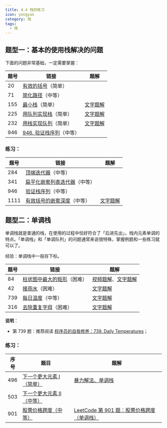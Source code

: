 ```yaml
---
title: 4.4 栈的练习
icon: yongyan
category: 栈
tags:
  - 栈
---
```


## 题型一：基本的使用栈解决的问题

下面的问题非常基础，一定需要掌握：

| 题号 | 链接                                                         | 题解                                                         |
| ---- | ------------------------------------------------------------ | ------------------------------------------------------------ |
| 20   | [有效的括号](https://leetcode-cn.com/problems/valid-parentheses)（简单） |                                                              |
| 71   | [简化路径](https://leetcode-cn.com/problems/simplify-path)（中等） |                                                              |
| 155  | [最小栈](https://leetcode-cn.com/problems/min-stack)（简单） | [文字题解](https://leetcode-cn.com/problems/min-stack/solution/shi-yong-fu-zhu-zhan-tong-bu-he-bu-tong-bu-python-/) |
| 225  | [用队列实现栈](https://leetcode-cn.com/problems/implement-stack-using-queues/)（简单） | [文字题解](https://leetcode-cn.com/problems/implement-stack-using-queues/solution/peek-he-pop-shi-yi-ci-jiang-dui-shou-yuan-su-chu-d/) |
| 232  | [用栈实现队列](https://leetcode-cn.com/problems/implement-queue-using-stacks)（简单） | [文字题解](https://leetcode-cn.com/problems/implement-queue-using-stacks/solution/shi-yong-liang-ge-zhan-yi-ge-zhuan-men-ru-dui-yi-g/) |
| 946  | [946. 验证栈序列](https://leetcode-cn.com/problems/validate-stack-sequences)（中等） |                                                              |

### **练习**：

| 题号 | 链接                                                         | 题解                                                         |
| ---- | ------------------------------------------------------------ | ------------------------------------------------------------ |
| 284  | [顶端迭代器](https://leetcode-cn.com/problems/peeking-iterator)（中等） |                                                              |
| 341  | [扁平化嵌套列表迭代器](https://leetcode-cn.com/problems/flatten-nested-list-iterator)（中等） |                                                              |
| 946  | [验证栈序列](https://leetcode-cn.com/problems/validate-stack-sequences)（中等） |                                                              |
| 1111 | [有效括号的嵌套深度](https://leetcode-cn.com/problems/maximum-nesting-depth-of-two-valid-parentheses-strings/)（中等） | [文字题解](https://leetcode-cn.com/problems/maximum-nesting-depth-of-two-valid-parentheses-strings/solution/qian-tao-shen-du-wan-cheng-gua-hao-pi-pei-wen-ti-s/) |

## 题型二：单调栈

单调栈就是普通的栈，在使用的过程中恰好符合了「后进先出」，栈内元素单调的特点。「单调栈」和「单调队列」的问题通常来说很特殊，掌握例题和一些练习就可以了。

经验：单调栈中一般存下标。

| 题号 | 链接                                                         | 题解                                                         |
| ---- | ------------------------------------------------------------ | ------------------------------------------------------------ |
| 84   | [柱状图中最大的矩形](https://leetcode-cn.com/problems/largest-rectangle-in-histogram/)（困难） | [视频题解](https://leetcode-cn.com/problems/largest-rectangle-in-histogram/solution/zhu-zhuang-tu-zhong-zui-da-de-ju-xing-by-leetcode-/)、[文字题解](https://leetcode-cn.com/problems/largest-rectangle-in-histogram/solution/bao-li-jie-fa-zhan-by-liweiwei1419/) |
| 42   | [接雨水](https://leetcode-cn.com/problems/trapping-rain-water/)（困难） | [文字题解](https://leetcode-cn.com/problems/trapping-rain-water/solution/bao-li-jie-fa-yi-kong-jian-huan-shi-jian-zhi-zhen-/) |
| 739  | [每日温度](https://leetcode-cn.com/problems/daily-temperatures/)（中等） | [文字题解](https://leetcode-cn.com/problems/daily-temperatures/solution/bao-li-jie-fa-dan-diao-zhan-by-liweiwei1419/) |
| 316  | [去除重复字母](https://leetcode-cn.com/problems/remove-duplicate-letters/)（困难） | [文字题解](https://leetcode-cn.com/problems/remove-duplicate-letters/solution/zhan-by-liweiwei1419/) |

**说明**：

+ 第 739 题：推荐阅读 [程序员的自我修养：739. Daily Temperatures](https://leetcode-cn.com/problems/daily-temperatures/solution/cheng-xu-yuan-de-zi-wo-xiu-yang-739-daily-temperat/)；

### **练习**：

| 序号 | 题目                                                         | 题解                                                         |
| ---- | ------------------------------------------------------------ | ------------------------------------------------------------ |
| 496  | [下一个更大元素 I（简单）](https://leetcode-cn.com/problems/next-greater-element-i/) | [暴力解法、单调栈](https://leetcode-cn.com/problems/next-greater-element-i/solution/bao-li-jie-fa-dan-diao-zhan-by-liweiwei1419-2/) |
| 503  | [下一个更大元素 II（中等）](https://leetcode-cn.com/problems/next-greater-element-ii/) |                                                              |
| 901  | [股票价格跨度（中等）](https://leetcode-cn.com/problems/online-stock-span/) | [LeetCode 第 901 题：股票价格跨度（单调栈）](https://blog.csdn.net/lw_power/article/details/103957702) |